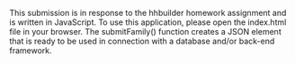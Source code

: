 This submission is in response to the hhbuilder homework assignment and is written in JavaScript. To use this application, please open the index.html file in your browser.
The submitFamily() function creates a JSON element that is ready to be used in connection with a database and/or back-end framework. 

